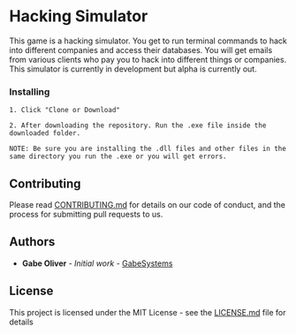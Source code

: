 # Hacking Simulator

This game is a hacking simulator. You get to run terminal commands to hack into different companies and access their databases. You will get emails from various clients who pay you to hack into different things or companies. This simulator is currently in development but alpha is currently out.

### Installing
```
1. Click "Clone or Download"
```
```
2. After downloading the repository. Run the .exe file inside the downloaded folder.
```
```
NOTE: Be sure you are installing the .dll files and other files in the same directory you run the .exe or you will get errors.
```

## Contributing

Please read [CONTRIBUTING.md]() for details on our code of conduct, and the process for submitting pull requests to us.

## Authors

* **Gabe Oliver** - *Initial work* - [GabeSystems](https://github.com/gabeoliver-bicode)

## License

This project is licensed under the MIT License - see the [LICENSE.md](LICENSE.md) file for details

